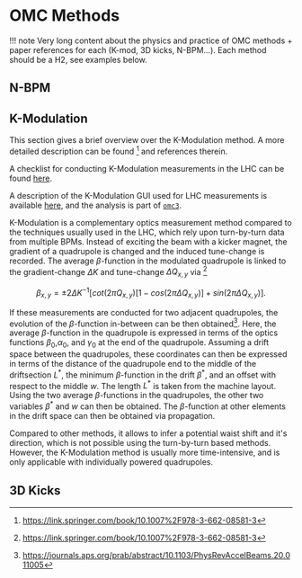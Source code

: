 # OMC Methods

!!! note
    Very long content about the physics and practice of OMC methods + paper references for each (K-mod, 3D kicks, N-BPM...).
    Each method should be a H2, see examples below.
    
## N-BPM

## K-Modulation

This section gives a brief overview over the K-Modulation method.
A more detailed description can be found [^1] and references therein.

A checklist for conducting K-Modulation measurements in the LHC can be found [here](../procedures/kmod.md).

A description of the K-Modulation GUI used for LHC measurements is available [here](../guis/kmod/gui.md), and the analysis is part of [`omc3`](../packages/omc3/getting_started.md).

K-Modulation is a complementary optics measurement method compared to the techniques usually used in the LHC, which rely upon turn-by-turn data from multiple BPMs.
Instead of exciting the beam with a kicker magnet, the gradient of a quadrupole is changed and the induced tune-change is recorded.
The average $\beta$-function in the modulated quadrupole is linked to the gradient-change $\Delta K$ and tune-change $\Delta Q_{x,y}$ via [^1]

$$
\beta_{x,y} = \pm 2 \Delta K^{-1}\Big[ cot(2 \pi Q_{x,y}) [ 1 - cos(2 \pi \Delta Q_{x,y}) ] + sin(2 \pi \Delta Q_{x,y}) \Big].
$$

If these measurements are conducted for two adjacent quadrupoles, the evolution of the $\beta$-function in-between can be then obtained[^2].
Here, the average $\beta$-function in the quadrupole is expressed in terms of the optics functions $\beta_0$,$\alpha_0$, and $\gamma_0$ at the end of the quadrupole.
Assuming a drift space between the quadrupoles, these coordinates can then be expressed in terms of the distance of the quadrupole end to the middle of the driftsection $L^*$, the minimum $\beta$-function in the drift $\beta^*$, and an offset with respect to the middle $w$.
The length $L^*$ is taken from the machine layout.
Using the two average $\beta$-functions in the quadrupoles, the other two variables $\beta^*$ and $w$ can then be obtained.
The $\beta$-function at other elements in the drift space can then be obtained via propagation.

Compared to other methods, it allows to infer a potential waist shift and it's direction, which is not possible using the turn-by-turn based methods.
However, the K-Modulation method is usually more time-intensive, and is only applicable with individually powered quadrupoles.

## 3D Kicks

[^1]: https://link.springer.com/book/10.1007%2F978-3-662-08581-3
[^2]: https://journals.aps.org/prab/abstract/10.1103/PhysRevAccelBeams.20.011005
